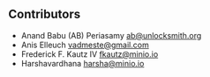 ## Contributors
<!-- DO NOT EDIT - CONTRIBUTORS.md is autogenerated from git commit log by contributors.sh script. -->

- Anand Babu (AB) Periasamy <ab@unlocksmith.org>
- Anis Elleuch <vadmeste@gmail.com>
- Frederick F. Kautz IV <fkautz@minio.io>
- Harshavardhana <harsha@minio.io>
